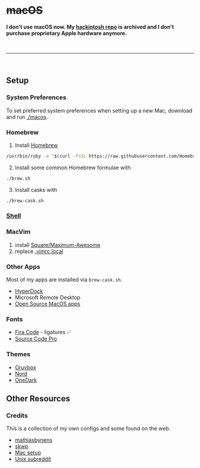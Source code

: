 # ~~macOS~~

**I don't use macOS now. My [hackintosh repo](https://github.com/brettinternet/hackintosh) is archived and I don't purchase proprietary Apple hardware anymore.**

<br />
<hr />
<br />

<!-- Work in progress
## Guided Setup

```
./setup.sh
```
-->

## <!-- Manual --> Setup

### System Preferences

To set preferred system preferences when setting up a new Mac, download and run [./macos](https://github.com/mathiasbynens/dotfiles/blob/master/.macos).

### Homebrew

1. Install [Homebrew](https://brew.sh/)

```sh
/usr/bin/ruby -e "$(curl -fsSL https://raw.githubusercontent.com/Homebrew/install/master/install)"
```

2. Install some common Homebrew formulae with

```sh
./brew.sh
```

3. Install casks with

```sh
./brew-cask.sh
```

### [Shell](/unix)

### MacVim

1. install [Square/Maximum-Awesome](https://github.com/square/maximum-awesome)
1. replace [.vimrc.local](/unix/vim/.vimrc.local)

### Other Apps

Most of my apps are installed via `brew-cask.sh`.

- [HyperDock](https://bahoom.com/hyperdock/)
- Microsoft Remote Desktop
- [Open Source MacOS apps](https://github.com/serhii-londar/open-source-mac-os-apps)

### Fonts

- [Fira Code](https://github.com/tonsky/FiraCode) - ligatures ✅
- [Source Code Pro](https://github.com/adobe-fonts/source-code-pro)

### Themes

- [Gruvbox](https://github.com/morhetz/gruvbox)
- [Nord](https://github.com/arcticicestudio/nord)
- [OneDark](https://github.com/joshdick/onedark.vim)

## Other Resources

### Credits

This is a collection of my own configs and some found on the web.

- [mathiasbynens](https://github.com/mathiasbynens/dotfiles)
- [skwp](https://github.com/skwp/dotfiles)
- [Mac setup](http://sourabhbajaj.com/mac-setup/index.html)
- [Unix subreddit](https://reddit.com/r/unixporn)
